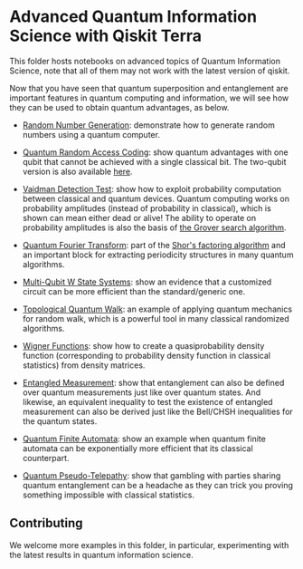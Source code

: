 # Advanced Quantum Information Science with Qiskit Terra

This folder hosts notebooks on advanced topics of Quantum Information Science, note that all of them may not work with the latest version of qiskit. 

Now that you have seen that quantum superposition and entanglement are important features in quantum computing and information,
we will see how they can be used to obtain quantum advantages, as below.

* [Random Number Generation](random_number_generation.ipynb): demonstrate how to generate random numbers using a quantum computer.

* [Quantum Random Access Coding](single-qubit_quantum_random_access_coding.ipynb): show quantum advantages with one qubit that cannot be achieved with a single classical bit. The two-qubit version is also available [here](two-qubit_state_quantum_random_access_coding.ipynb).

* [Vaidman Detection Test](vaidman_detection_test.ipynb): show how to exploit probability computation between classical and quantum devices. Quantum computing works on probability amplitudes (instead of probability in classical), which is shown can mean either dead or alive! The ability to operate on probability amplitudes is also the basis of [the Grover search algorithm](../../algorithms/grover_algorithm.ipynb).

* [Quantum Fourier Transform](fourier_transform.ipynb): part of the [Shor's factoring algorithm](../../algorithms/shor_algorithm.ipynb) and an important block for extracting periodicity structures in many quantum algorithms.

* [Multi-Qubit W State Systems](Multi-Qubit_W_States_with_Tomography.ipynb): show an evidence that a customized circuit can be more efficient than the standard/generic one.

* [Topological Quantum Walk](topological_quantum_walk.ipynb): an example of applying quantum mechanics for random walk, which is a powerful tool in many classical randomized algorithms.

* [Wigner Functions](wigner_functions.ipynb): show how to create a quasiprobability density function (corresponding to probability density function in classical statistics) from density matrices.

* [Entangled Measurement](entangled_measurement.ipynb): show that entanglement can also be defined over quantum measurements just like over quantum states. And likewise, an equivalent inequality to test the existence of entangled measurement can also be derived just like the Bell/CHSH inequalities for the quantum states.

* [Quantum Finite Automata](comparing_classical_and_quantum_finite_automata.ipynb): show an example when quantum finite automata can be exponentially more efficient that its classical counterpart.

* [Quantum Pseudo-Telepathy](quantum_magic_square.ipynb): show that gambling with parties sharing quantum entanglement can be a headache as they can trick you proving something impossible with classical statistics.


## Contributing

We welcome more examples in this folder, in particular, experimenting with the latest results in quantum information science.
